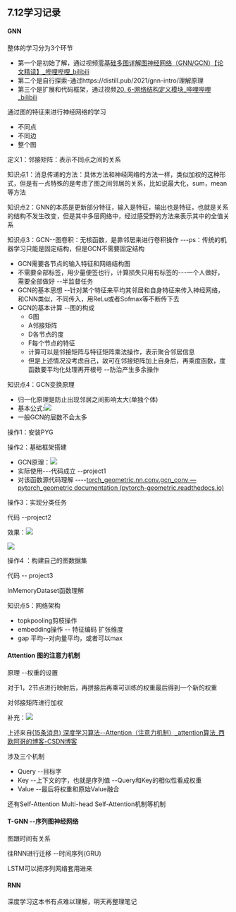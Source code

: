 ## 7.12学习记录

#### **GNN**

整体的学习分为3个环节

+ 第一个是初始了解，通过视频[零基础多图详解图神经网络（GNN/GCN）【论文精读】_哔哩哔哩_bilibili](https://www.bilibili.com/video/BV1iT4y1d7zP/?spm_id_from=333.337.search-card.all.click&vd_source=19cf4c72428c6a8d5f94d949e36643c7)
+ 第二个是自行探索-通过https://distill.pub/2021/gnn-intro/理解原理
+ 第三个是扩展和代码框架，通过视频[20. 6-网络结构定义模块_哔哩哔哩_bilibili](https://www.bilibili.com/video/BV1184y1x71H/?p=20&spm_id_from=pageDriver&vd_source=19cf4c72428c6a8d5f94d949e36643c7)

通过图的特征来进行神经网络的学习

+ 不同点
+ 不同边
+ 整个图

定义1：邻接矩阵：表示不同点之间的关系

知识点1：消息传递的方法：具体方法和神经网络的方法一样，类似加权的这种形式，但是有一点特殊的是考虑了图之间邻居的关系，比如说最大化，sum，mean等方法

知识点2：GNN的本质是更新部分特征，输入是特征，输出也是特征，也就是关系的结构不发生改变，但是其中多层网络中，经过感受野的方法来表示其中的全值关系

知识点3：GCN--图卷积：无核函数，是靠邻居来进行卷积操作 ---ps：传统的机器学习只能是固定结构，但是GCN不需要固定结构

+ GCN需要各节点的输入特征和网络结构图
+ 不需要全部标签，用少量便签也行，计算损失只用有标签的---一个人做好，需要全部做好 --半监督任务
+ GCN的基本思想 --针对某个特征来平均其邻居和自身特征来传入神经网络，和CNN类似，不同传入，用ReLu或者Sofmax等不断传下去
+ GCN的基本计算 --图的构成 
  + G图
  + A邻接矩阵
  + D各节点的度
  + F每个节点的特征
  + 计算可以是邻接矩阵与特征矩阵乘法操作，表示聚合邻居信息
  + 但是上述情况没考虑自己，故可在邻接矩阵加上自身后，再乘度函数，度函数要平均化处理再开根号 --防治产生多余操作

知识点4：GCN变换原理

+ 归一化原理是防止出现邻居之间影响太大(单独个体)
+ 基本公式:![](https://gitee.com/eslinyi/picture/raw/master/img/20230712102756.png)
+ 一般GCN的层数不会太多

操作1：安装PYG

操作2：基础框架搭建

+ GCN原理：![](https://gitee.com/eslinyi/picture/raw/master/img/20230712112712.png)
+ 实际使用---代码成立 --project1
+ 对该函数源代码理解 ----[torch_geometric.nn.conv.gcn_conv — pytorch_geometric documentation (pytorch-geometric.readthedocs.io)](https://pytorch-geometric.readthedocs.io/en/latest/_modules/torch_geometric/nn/conv/gcn_conv.html#GCNConv)

操作3：实现分类任务

代码 --project2

效果：![](https://gitee.com/eslinyi/picture/raw/master/img/20230712144454.png)

![](https://gitee.com/eslinyi/picture/raw/master/img/20230712144524.png)

操作4 ：构建自己的图数据集

代码 -- project3

InMemoryDataset函数理解

知识点5：网络架构

+ topkpooling剪枝操作
+  embedding操作 -- 特征编码 扩张维度
+ gap 平均--对向量平均，或者可以max

#### **Attention 图的注意力机制**

原理 --权重的设置

对于1，2节点进行映射后，再拼接后再乘可训练的权重最后得到一个新的权重

对邻接矩阵进行加权

补充：![](https://gitee.com/eslinyi/picture/raw/master/img/20230712160449.png)

上述来自[(15条消息) 深度学习算法--Attention（注意力机制）_attention算法_西欧阿哥的博客-CSDN博客](https://blog.csdn.net/Western_europe/article/details/109611695)

涉及三个机制

+ Query  --目标字
+ Key      --上下文的字，也就是序列值   --Query和Key的相似性看成权重
+ Value    --最后将权重和原始Value融合

还有Self-Attention   Multi-head Self-Attention机制等机制

#### **T-GNN --序列图神经网络**

图跟时间有关系

往RNN进行迁移 --时间序列(GRU)

LSTM可以把序列网络套用进来

#### **RNN**

深度学习这本书有点难以理解，明天再整理笔记



